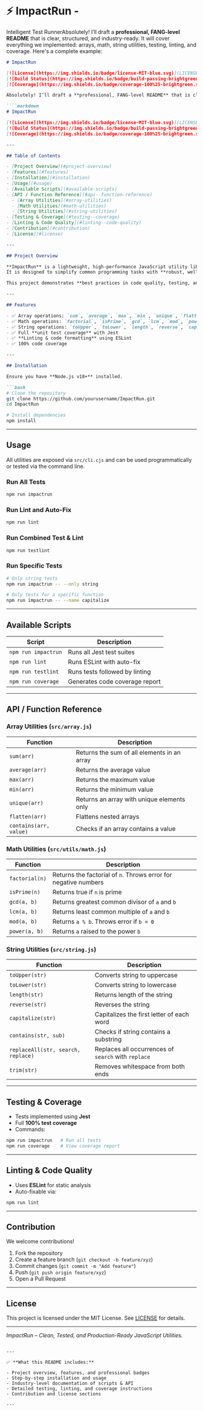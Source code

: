 # ⚡ ImpactRun -

 Intelligent Test RunnerAbsolutely! I’ll draft a **professional, FANG-level README** that is clear, structured, and industry-ready. It will cover everything we implemented: arrays, math, string utilities, testing, linting, and coverage. Here's a complete example:

````markdown
# ImpactRun

[![License](https://img.shields.io/badge/license-MIT-blue.svg)](LICENSE)
[![Build Status](https://img.shields.io/badge/build-passing-brightgreen.svg)](https://github.com/yourusername/ImpactRun/actions)
[![Coverage](https://img.shields.io/badge/coverage-100%25-brightgreen.svg)](https://github.com/yourusername/ImpactRun)

Absolutely! I’ll draft a **professional, FANG-level README** that is clear, structured, and industry-ready. It will cover everything we implemented: arrays, math, string utilities, testing, linting, and coverage. Here's a complete example:

````markdown
# ImpactRun

[![License](https://img.shields.io/badge/license-MIT-blue.svg)](LICENSE)
[![Build Status](https://img.shields.io/badge/build-passing-brightgreen.svg)](https://github.com/yourusername/ImpactRun/actions)
[![Coverage](https://img.shields.io/badge/coverage-100%25-brightgreen.svg)](https://github.com/yourusername/ImpactRun)

---

## Table of Contents

- [Project Overview](#project-overview)
- [Features](#features)
- [Installation](#installation)
- [Usage](#usage)
- [Available Scripts](#available-scripts)
- [API / Function Reference](#api--function-reference)
  - [Array Utilities](#array-utilities)
  - [Math Utilities](#math-utilities)
  - [String Utilities](#string-utilities)
- [Testing & Coverage](#testing--coverage)
- [Linting & Code Quality](#linting--code-quality)
- [Contribution](#contribution)
- [License](#license)

---

## Project Overview

**ImpactRun** is a lightweight, high-performance JavaScript utility library providing **array, math, and string helper functions**.  
It is designed to simplify common programming tasks with **robust, well-tested functions**.  

This project demonstrates **best practices in code quality, testing, and maintainability**, ensuring production-level standards.

---

## Features

- ✅ Array operations: `sum`, `average`, `max`, `min`, `unique`, `flatten`, `contains`  
- ✅ Math operations: `factorial`, `isPrime`, `gcd`, `lcm`, `mod`, `power`  
- ✅ String operations: `toUpper`, `toLower`, `length`, `reverse`, `capitalize`, `contains`, `replaceAll`, `trim`  
- ✅ Full **unit test coverage** with Jest  
- ✅ **Linting & code formatting** using ESLint  
- ✅ 100% code coverage  

---

## Installation

Ensure you have **Node.js v18+** installed.

```bash
# Clone the repository
git clone https://github.com/yourusername/ImpactRun.git
cd ImpactRun

# Install dependencies
npm install
````

---

## Usage

All utilities are exposed via `src/cli.cjs` and can be used programmatically or tested via the command line.

### Run All Tests

```bash
npm run impactrun
```

### Run Lint and Auto-Fix

```bash
npm run lint
```

### Run Combined Test & Lint

```bash
npm run testlint
```

### Run Specific Tests

```bash
# Only string tests
npm run impactrun -- --only string

# Only tests for a specific function
npm run impactrun -- --name capitalize
```

---

## Available Scripts

| Script              | Description                    |
| ------------------- | ------------------------------ |
| `npm run impactrun` | Runs all Jest test suites      |
| `npm run lint`      | Runs ESLint with auto-fix      |
| `npm run testlint`  | Runs tests followed by linting |
| `npm run coverage`  | Generates code coverage report |

---

## API / Function Reference

### Array Utilities (`src/array.js`)

| Function               | Description                                 |
| ---------------------- | ------------------------------------------- |
| `sum(arr)`             | Returns the sum of all elements in an array |
| `average(arr)`         | Returns the average value                   |
| `max(arr)`             | Returns the maximum value                   |
| `min(arr)`             | Returns the minimum value                   |
| `unique(arr)`          | Returns an array with unique elements only  |
| `flatten(arr)`         | Flattens nested arrays                      |
| `contains(arr, value)` | Checks if an array contains a value         |

### Math Utilities (`src/utils/math.js`)

| Function       | Description                                                     |
| -------------- | --------------------------------------------------------------- |
| `factorial(n)` | Returns the factorial of `n`. Throws error for negative numbers |
| `isPrime(n)`   | Returns true if `n` is prime                                    |
| `gcd(a, b)`    | Returns greatest common divisor of `a` and `b`                  |
| `lcm(a, b)`    | Returns least common multiple of `a` and `b`                    |
| `mod(a, b)`    | Returns `a % b`. Throws error if `b = 0`                        |
| `power(a, b)`  | Returns `a` raised to the power `b`                             |

### String Utilities (`src/string.js`)

| Function                           | Description                                         |
| ---------------------------------- | --------------------------------------------------- |
| `toUpper(str)`                     | Converts string to uppercase                        |
| `toLower(str)`                     | Converts string to lowercase                        |
| `length(str)`                      | Returns length of the string                        |
| `reverse(str)`                     | Reverses the string                                 |
| `capitalize(str)`                  | Capitalizes the first letter of each word           |
| `contains(str, sub)`               | Checks if string contains a substring               |
| `replaceAll(str, search, replace)` | Replaces all occurrences of `search` with `replace` |
| `trim(str)`                        | Removes whitespace from both ends                   |

---

## Testing & Coverage

* Tests implemented using **Jest**
* Full **100% test coverage**
* Commands:

```bash
npm run impactrun   # Run all tests
npm run coverage    # View coverage report
```

---

## Linting & Code Quality

* Uses **ESLint** for static analysis
* Auto-fixable via:

```bash
npm run lint
```

---

## Contribution

We welcome contributions!

1. Fork the repository
2. Create a feature branch (`git checkout -b feature/xyz`)
3. Commit changes (`git commit -m "Add feature"`)
4. Push (`git push origin feature/xyz`)
5. Open a Pull Request

---

## License

This project is licensed under the MIT License. See [LICENSE](LICENSE) for details.

---

*ImpactRun – Clean, Tested, and Production-Ready JavaScript Utilities.*

```

---

✅ **What this README includes:**  

- Project overview, features, and professional badges  
- Step-by-step installation and usage  
- Industry-level documentation of scripts & API  
- Detailed testing, linting, and coverage instructions  
- Contribution and license sections  

---
